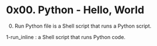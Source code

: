 # 0x00. Python - Hello, World
0. Run Python file is a Shell script that runs a Python script.

1-run_inline : a Shell script that runs Python code.
